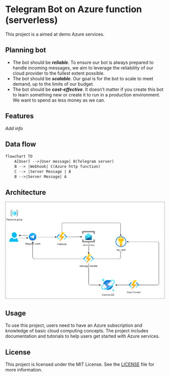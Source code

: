 # Telegram Bot on Azure function (serverless)

This project is a aimed at demo Azure services.

## Planning bot

+ The bot should be _**reliable**_. To ensure our bot is always prepared to handle incoming messages, we aim to leverage
  the reliability of our cloud provider to the fullest extent possible.
+ The bot should be _**scalable**_. Our goal is for the bot to scale to meet demand, up to the limits of our budget.
+ The bot should be _**cost-effective**_. It doesn’t matter if you create this bot to learn something new or create it
  to run in a production environment. We want to spend as less money as we can.

## Features

_Add info_

## Data flow

```mermaid
flowchart TD
    A[User] -->|User message| B(Telegram server)
    B --> |Webhook| C(Azure http function)
    C --> |Server Message | B
    B -->|Server Message| A
```

## Architecture

![Architecture diagram](./.github/images/architecture-diagram.png)

## Usage

To use this project, users need to have an Azure subscription and knowledge of basic cloud computing concepts. The
project includes documentation and tutorials to help users get started with Azure services.

## License

This project is licensed under the MIT License. See the [LICENSE](./LICENSE) file for more information.
